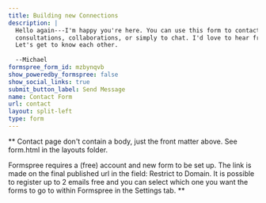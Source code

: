 ```yaml
---
title: Building new Connections
description: |
  Hello again---I'm happy you're here. You can use this form to contact me about
  consultations, collaborations, or simply to chat. I'd love to hear from you.
  Let's get to know each other.
  
  --Michael
formspree_form_id: mzbynqvb
show_poweredby_formspree: false
show_social_links: true
submit_button_label: Send Message
name: Contact Form
url: contact
layout: split-left
type: form
---
```


** Contact page don't contain a body, just the front matter above.
See form.html in the layouts folder.

Formspree requires a (free) account and new form to be set up. The link is made on the final published url in the field: Restrict to Domain. It is possible to register up to 2 emails free and you can select which one you want the forms to go to within Formspree in the Settings tab.
**
